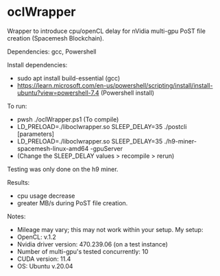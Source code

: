 # oclWrapper
Wrapper to introduce cpu/openCL delay for nVidia multi-gpu PoST file creation (Spacemesh Blockchain).

Dependencies: gcc, Powershell

Install dependencies:
- sudo apt install build-essential (gcc)
- https://learn.microsoft.com/en-us/powershell/scripting/install/install-ubuntu?view=powershell-7.4 (Powershell install)

To run:
- pwsh ./oclWrapper.ps1 (To compile)
- LD_PRELOAD=./liboclwrapper.so SLEEP_DELAY=35 ./postcli [parameters]
- LD_PRELOAD=./liboclwrapper.so SLEEP_DELAY=35 ./h9-miner-spacemesh-linux-amd64 -gpuServer
- (Change the SLEEP_DELAY values > recompile > rerun)

Testing was only done on the h9 miner.

Results:
- cpu usage decrease
- greater MB/s during PoST file creation.

Notes:
- Mileage may vary; this may not work within your setup.  My setup:
- OpenCL: v.1.2
- Nvidia driver version: 470.239.06 (on a test instance)
- Number of multi-gpu's tested concurrently: 10
- CUDA version: 11.4
- OS: Ubuntu v.20.04
